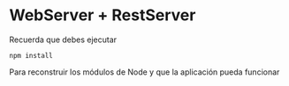 # WebServer + RestServer

Recuerda que debes ejecutar
```
npm install
```
Para reconstruir los módulos de Node y que la aplicación pueda funcionar

